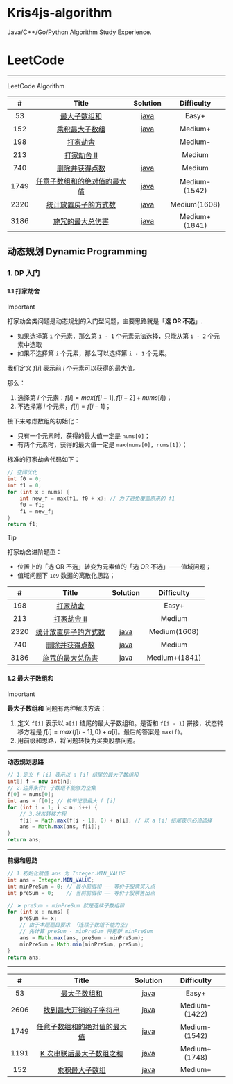 # Kris4js-algorithm
Java/C++/Go/Python Algorithm Study Experience.



# LeetCode

---

LeetCode Algorithm



|  #   |                            Title                             |               Solution                |  Difficulty   |
| :--: | :----------------------------------------------------------: | :-----------------------------------: | :-----------: |
|  53  | [最大子数组和](https://leetcode.cn/problems/maximum-subarray/description/) |  [java](./LC/Solutions/java/53.java)  |     Easy+     |
| 152  | [乘积最大子数组](https://leetcode.cn/problems/maximum-product-subarray/) |  [java](LC/Solutions/java/152.java)   |    Medium+    |
| 198  |    [打家劫舍](https://leetcode.cn/problems/house-robber/)    |                                       |    Medium-    |
| 213  | [打家劫舍 II](https://leetcode.cn/problems/house-robber-ii/) |                                       |    Medium     |
| 740  | [删除并获得点数](https://leetcode.cn/problems/delete-and-earn/) | [java](./LC/Solutions/java/740.java)  |    Medium     |
| 1749 | [任意子数组和的绝对值的最大值](https://leetcode.cn/problems/maximum-absolute-sum-of-any-subarray/) |  [java](LC/Solutions/java/1749.java)  | Medium-(1542) |
| 2320 | [统计放置房子的方式数](https://leetcode.cn/problems/count-number-of-ways-to-place-houses/) | [java](./LC/Solutions/java/2320.java) | Medium(1608)  |
| 3186 | [施咒的最大总伤害](https://leetcode.cn/problems/maximum-total-damage-with-spell-casting/) | [java](./LC/Solutions/java/3186.java) | Medium+(1841) |





## 动态规划 Dynamic Programming

### 1. DP 入门

#### 1.1 打家劫舍

> [!important]
>
> 打家劫舍类问题是动态规划的入门型问题，主要思路就是「**选 OR 不选**」.
>
> - 如果选择第 `i` 个元素，那么第 `i - 1` 个元素无法选择，只能从第 `i - 2` 个元素中选取
> - 如果不选择第 `i` 个元素，那么可以选择第 `i - 1` 个元素。



我们定义 $f[i]$ 表示前 $i$ 个元素可以获得的最大值。

那么：

1. 选择第 $i$ 个元素：$`f[i] = max(f[i - 1], f[i - 2] + nums[i])`$；
2. 不选择第 $i$ 个元素，$`f[i] = f[i - 1]`$；

接下来考虑数组的初始化：

- 只有一个元素时，获得的最大值一定是 `nums[0]`；
- 有两个元素时，获得的最大值一定是 `max(nums[0], nums[1])`；



标准的打家劫舍代码如下：

```cpp
// 空间优化
int f0 = 0;
int f1 = 0;
for (int x : nums) {
    int new_f = max(f1, f0 + x); // 为了避免覆盖原来的 f1
    f0 = f1;
    f1 = new_f;
}
return f1;
```



> [!tip]
>
> 打家劫舍进阶题型：
>
> - 位置上的「选 OR 不选」转变为元素值的「选 OR 不选」——值域问题；
> - 值域问题下 `1e9` 数据的离散化思路；





|  #   |                            Title                             |               Solution                |  Difficulty   |
| :--: | :----------------------------------------------------------: | :-----------------------------------: | :-----------: |
| 198  |    [打家劫舍](https://leetcode.cn/problems/house-robber/)    |                                       |     Easy+     |
| 213  | [打家劫舍 II](https://leetcode.cn/problems/house-robber-ii/) |                                       |    Medium     |
| 2320 | [统计放置房子的方式数](https://leetcode.cn/problems/count-number-of-ways-to-place-houses/) | [java](./LC/Solutions/java/2320.java) | Medium(1608)  |
| 740  | [删除并获得点数](https://leetcode.cn/problems/delete-and-earn/) | [java](./LC/Solutions/java/740.java)  |    Medium     |
| 3186 | [施咒的最大总伤害](https://leetcode.cn/problems/maximum-total-damage-with-spell-casting/) | [java](./LC/Solutions/java/3186.java) | Medium+(1841) |





#### 1.2 最大子数组和



> [!important]
>
> **最大子数组和** 问题有两种解决方法：
>
> 1. 定义 `f[i]` 表示以 `a[i]` 结尾的最大子数组和。是否和 `f[i - 1]` 拼接，状态转移方程是 $f[i] = max(f[i - 1],0) + a[i]$。最后的答案是 `max(f)`。
> 1. 用前缀和思路，将问题转换为买卖股票问题。



---

**动态规划思路**

```java
// 1.定义 f [i] 表示以 a [i] 结尾的最大子数组和
int[] f = new int[n];
// 2.边界条件: 子数组不能够为空集
f[0] = nums[0];
int ans = f[0]; // 枚举记录最大 f [i]
for (int i = 1; i < n; i++) {
    // 3.状态转移方程
    f[i] = Math.max(f[i - 1], 0) + a[i]; // 以 a [i] 结尾表示必须选择
    ans = Math.max(ans, f[i]);
}
return ans;
```

---

**前缀和思路**

```java
// 1.初始化赋值 ans 为 Integer.MIN_VALUE
int ans = Integer.MIN_VALUE;
int minPreSum = 0; // 最小前缀和 —— 等价于股票买入点
int preSum = 0;	   // 当前前缀和 —— 等价于股票售出点

// ➤ preSum - minPreSum 就是连续子数组和
for (int x : nums) {
    preSum += x;
    // 由于本题题目要求 「连续子数组不能为空」
    // 先计算 preSum - minPreSum 再更新 minPreSum
    ans = Math.max(ans, preSum - minPreSum);
    minPreSum = Math.min(minPreSum, preSum);
}
return ans;
```

---



|  #   |                            Title                             |              Solution               |  Difficulty   |
| :--: | :----------------------------------------------------------: | :---------------------------------: | :-----------: |
|  53  | [最大子数组和](https://leetcode.cn/problems/maximum-subarray/description/) | [java](./LC/Solutions/java/53.java) |     Easy+     |
| 2606 | [找到最大开销的子字符串](https://leetcode.cn/problems/find-the-substring-with-maximum-cost/) | [java](LC/Solutions/java/2606.java) | Medium-(1422) |
| 1749 | [任意子数组和的绝对值的最大值](https://leetcode.cn/problems/maximum-absolute-sum-of-any-subarray/) | [java](LC/Solutions/java/1749.java) | Medium-(1542) |
| 1191 | [K 次串联后最大子数组之和](https://leetcode.cn/problems/k-concatenation-maximum-sum/description/) | [java](LC/Solutions/java/1191.java) | Medium+(1748) |
| 152  | [乘积最大子数组](https://leetcode.cn/problems/maximum-product-subarray/) | [java](LC/Solutions/java/152.java)  |    Medium+    |



